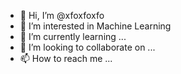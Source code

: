 - 👋 Hi, I’m @xfoxfoxfo
- 👀 I’m interested in Machine Learning
- 🌱 I’m currently learning ...
- 💞️ I’m looking to collaborate on ...
- 📫 How to reach me ...

<!---
xfoxfoxfo/xfoxfoxfo is a ✨ special ✨ repository because its `README.md` (this file) appears on your GitHub profile.
You can click the Preview link to take a look at your changes.
--->
